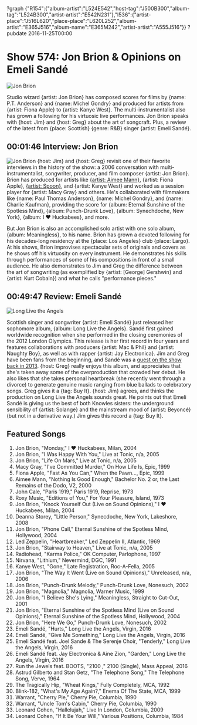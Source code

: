?graph {"R154":{"album-artist":"L524E542","host-tag":"J500B300","album-tag":"L524B300","artist-artist":"E542N231"},"I536":{"artist-place":"J516L620","place-place":"L620L252","album-artist":"E365J516","album-name":"E365M242","artist-artist":"A555J516"}}
?pubdate 2016-11-25T00:00

# Show 574: Jon Brion & Opinions on Emeli Sandé

![Jon Brion](https://sound-images.s3.amazonaws.com/images/2016/jonbrion_web.jpg)

Studio wizard {artist: Jon Brion} has composed scores for films by {name: P.T. Anderson} and {name: Michel Gondry} and produced for artists from {artist: Fiona Apple} to {artist: Kanye West}. The multi-instrumentalist also has grown a following for his virtuosic live performances. Jon Brion speaks with {host: Jim} and {host: Greg} about the art of songcraft. Plus, a review of the latest from {place: Scottish} {genre: R&B} singer {artist: Emeli Sandé}.

## 00:01:46 Interview: Jon Brion
![Jon Brion](https://sound-images.s3.amazonaws.com/images/2016/jonbrion.jpg)
{host: Jim} and {host: Greg} revisit one of their favorite interviews in the history of the show: a 2006 conversation with multi-instrumentalist, songwriter, producer, and film composer {artist: Jon Brion}. Brion has produced for artists like [{artist: Aimee Mann}](http://soundopinions.org/show/372/), {artist: Fiona Apple}, [{artist: Spoon}](http://soundopinions.org/show/476/), and {artist: Kanye West} and worked as a session player for {artist: Macy Gray} and others. He's collaborated with filmmakers like {name: Paul Thomas Anderson}, {name: Michel Gondry}, and {name: Charlie Kaufman}, providing the score for {album: Eternal Sunshine of the Spotless Mind}, {album: Punch-Drunk Love}, {album: Synechdoche, New York}, {album: I ♥ Huckabees}, and more.

But Jon Brion is also an accomplished solo artist with one solo album, {album: Meaningless}, to his name. Brion has grown a devoted following for his decades-long residency at the {place: Los Angeles} club {place: Largo}. At his shows, Brion improvises spectacular sets of originals and covers as he shows off his virtuosity on every instrument. He demonstrates his skills through performances of some of his compositions in front of a small audience. He also demonstrates to Jim and Greg the difference between the art of songwriting (as exemplified by {artist: [George] Gershwin} and {artist: Kurt Cobain}) and what he calls "performance pieces."


## 00:49:47 Review: Emeli Sandé
![Long Live the Angels](http://is5.mzstatic.com/image/thumb/Music71/v4/d4/92/ad/d492ad06-6fdf-9abf-f4ca-630a8c5ddac9/source/600x600bb.jpg "324008615/1172028263")

Scottish singer and songwriter {artist: Emeli Sandé} just released her sophomore album, {album: Long Live the Angels}. Sandé first gained worldwide recognition when she performed in the closing ceremonies of the 2012 London Olympics. This release is her first record in four years and features collaborations with producers {artist: Mac & Phil} and {artist: Naughty Boy}, as well as with rapper {artist: Jay Electronica}. Jim and Greg have been fans from the beginning, and Sandé was a [guest on the show back in 2013](http://soundopinions.org/show/384/#emelisande). {host: Greg} really enjoys this album, and appreciates that she's taken away some of the overproduction that crowded her debut. He also likes that she takes personal heartbreak (she recently went through a divorce) to generate genuine music ranging from blue ballads to celebratory songs. Greg gives it a {tag: Buy It}. {host: Jim} agrees, and thinks the production on Long Live the Angels sounds great. He points out that Emeli Sandé is giving us the best of both Knowles sisters: the underground sensibility of {artist: Solange} and the mainstream mood of {artist: Beyoncé} (but not in a derivative way.) Jim gives this record a {tag: Buy It}. 


## Featured Songs

1. Jon Brion, "Monday," I ♥ Huckabees, Milan, 2004
1. Jon Brion, "I Was Happy With You," Live at Tonic, n/a, 2005
1. Jon Brion, "Life On Mars," Live at Tonic, n/a, 2005
1. Macy Gray, "I've Committed Murder," On How Life Is, Epic, 1999
1. Fiona Apple, "Fast As You Can," When the Pawn..., Epic, 1999
1. Aimee Mann, "Nothing Is Good Enough," Bachelor No. 2 or, the Last Remains of the Dodo, V2, 2000
1. John Cale, "Paris 1919," Paris 1919, Reprise, 1973
1. Roxy Music, "Editions of You," For Your Pleasure, Island, 1973
1. Jon Brion, "Knock Yourself Out (Live on Sound Opinions)," I ♥ Huckabees, Milan, 2004
1. Deanna Storey, "Little Person," Synecdoche, New York, Lakeshore, 2008
1. Jon Brion, "Phone Call," Eternal Sunshine of the Spotless Mind, Hollywood, 2004
1. Led Zeppelin, "Heartbreaker," Led Zeppelin II, Atlantic, 1969
1. Jon Brion, "Stairway to Heaven," Live at Tonic, n/a, 2005
1. Radiohead, "Karma Police," OK Computer, Parlophone, 1997
1. Nirvana, "Lithium," Nevermind, DGC, 1991
1. Kanye West, "Gone," Late Registration, Roc-A-Fella, 2005
1. Jon Brion, "The Way It Went (Live on Sound Opinions)," Unreleased, n/a, 2006
1. Jon Brion, "Punch-Drunk Melody," Punch-Drunk Love, Nonesuch, 2002
1. Jon Brion, "Magnolia," Magnolia, Warner Music, 1999
1. Jon Brion, "I Believe She's Lying," Meaningless, Straight to Cut-Out, 2001
1. Jon Brion, "Eternal Sunshine of the Spotless Mind (Live on Sound Opinions)," Eternal Sunshine of the Spotless Mind, Hollywood, 2004
1. Jon Brion, "Here We Go," Punch-Drunk Love, Nonesuch, 2002
1. Emeli Sandé, "Hurts," Long Live the Angels, Virgin, 2016
1. Emeli Sandé, "Give Me Something," Long Live the Angels, Virgin, 2016
1. Emeli Sandé feat. Joel Sande & The Serenje Choir, "Tenderly," Long Live the Angels, Virgin, 2016
1. Emeli Sandé feat. Jay Electronica & Aine Zion, "Garden," Long Live the Angels, Virgin, 2016
1. Run the Jewels feat. BOOTS, "2100 ," 2100 (Single), Mass Appeal, 2016
1. Astrud Gilberto and Stan Getz, "The Telephone Song," The Telephone Song, Verve, 1964
1. The Tragically Hip, "Wheat Kings," Fully Completely, MCA, 1992
1. Blink-182, "What's My Age Again?," Enema Of The State, MCA, 1999
1. Warrant, "Cherry Pie," Cherry Pie, Columbia, 1990
1. Warrant, "Uncle Tom's Cabin," Cherry Pie, Columbia, 1990
1. Leonard Cohen, "Hallelujah," Live In London, Columbia, 2009
1. Leonard Cohen, "If It Be Your Will," Various Positions, Columbia, 1984
